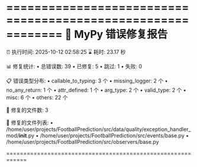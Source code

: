 ============================================================
🔧 MyPy 错误修复报告
============================================================
⏰ 执行时间: 2025-10-12 02:58:25
⌛ 耗时: 23.17 秒

📊 修复统计:
  • 总错误数: 39
  • 已修复: 5
  • 跳过: 1
  • 失败: 0

📋 错误类型分布:
  • callable_to_typing: 3 个
  • missing_logger: 2 个
  • no_any_return: 1 个
  • attr_defined: 1 个
  • arg_type: 2 个
  • valid_type: 2 个
  • misc: 6 个
  • others: 22 个

📁 修复的文件数: 3

📝 修复的文件列表:
  • /home/user/projects/FootballPrediction/src/data/quality/exception_handler_mod/__init__.py
  • /home/user/projects/FootballPrediction/src/events/base.py
  • /home/user/projects/FootballPrediction/src/observers/base.py

============================================================